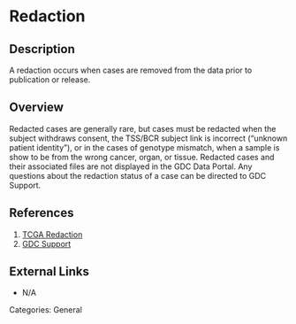 # Redaction #
## Description ##

A redaction occurs when cases are removed from the data prior to publication or release.

## Overview ##

Redacted cases are generally rare, but cases must be redacted when the subject withdraws consent, the TSS/BCR subject link is incorrect (“unknown patient identity”), or in the cases of genotype mismatch, when a sample is show to be from the wrong cancer, organ, or tissue. Redacted cases and their associated files are not displayed in the GDC Data Portal. Any questions about the redaction status of a case can be directed to GDC Support.   

## References ##
1. [TCGA Redaction](https://wiki.nci.nih.gov/display/TCGA/Redaction)
2. [GDC Support](https://gdc.cancer.gov/support)

## External Links ##
* N/A

Categories: General
